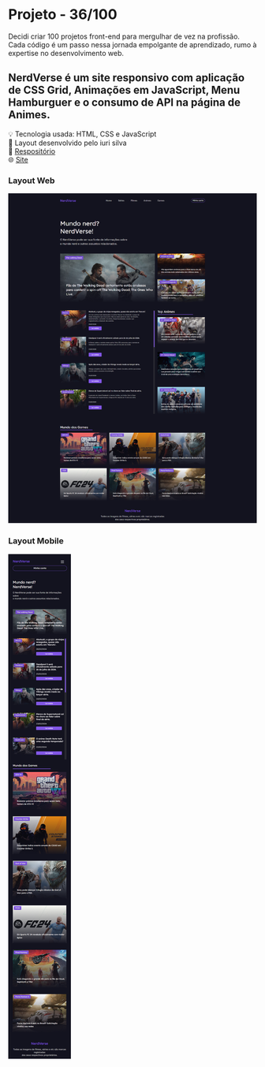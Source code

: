 # Projeto - 36/100

Decidi criar 100 projetos front-end para mergulhar de vez na profissão. Cada código é um passo nessa jornada empolgante de aprendizado, rumo à expertise no desenvolvimento web.

## NerdVerse é um site responsivo com aplicação de CSS Grid, Animações em JavaScript, Menu Hamburguer e o consumo de API na página de Animes.

💡 Tecnologia usada: HTML, CSS e JavaScript <br>
📑 Layout desenvolvido pelo iuri silva <br>
📂 [Respositório](https://github.com/diego105xz/NerdVerse) <br>
🌐 [Site](https://diego105xz.github.io/NerdVerse/) <br>

### Layout Web
![WEB](https://github.com/diego105xz/RepositorioImg/blob/main/NerdVerse-desktop.png)

### Layout Mobile
![Mobile](https://github.com/diego105xz/RepositorioImg/blob/main/NerdVerse-mobile.png)
